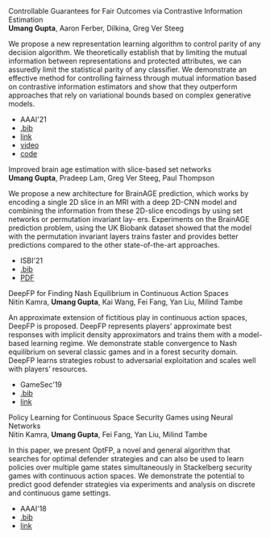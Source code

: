 <div class= "paper">
<div class="paper_title">Controllable Guarantees for Fair Outcomes via Contrastive Information Estimation</div>
<div class="paper_authors"><b>Umang Gupta</b>, Aaron Ferber,  Dilkina, Greg Ver Steeg</div>
<p class='note'>We propose a new representation learning algorithm to control parity of any decision algorithm. We theoretically establish that by limiting the mutual information between representations and protected attributes, we can assuredly limit the statistical parity of any classifier. We demonstrate an effective method for controlling fairness through mutual information based on contrastive information estimators and show that they outperform approaches that rely on variational bounds based on complex generative models.</p><ul>
 <li class="paper_venue_year">AAAI'21</li>
<li class="paper_bib"><a href="/assets/bib/gupta2021AAAI.bib.txt">.bib</a></li>
<li class="paper_link"><a href="https://arxiv.org/abs/2101.04108">link</a></li> <li class="paper_video"><a href="https://youtu.be/f_paYisG3yo">video</a></li><li class="paper_code"><a href="https://github.com/umgupta/fairness-via-contrastive-estimation">code</a></li></ul></div>
 
<div class= "paper">
<div class="paper_title">Improved brain age estimation with slice-based set networks</div>
<div class="paper_authors"><b>Umang Gupta</b>, Pradeep Lam, Greg Ver Steeg, Paul Thompson</div>
<p class='note'>We propose a new architecture for BrainAGE prediction, which works by encoding a single 2D slice in an MRI with a deep 2D-CNN model and combining the information from these 2D-slice encodings by using set networks or permutation invariant lay- ers. Experiments on the BrainAGE prediction problem, using the UK Biobank dataset showed that the model with the permutation invariant layers trains faster and provides better predictions compared to the other state-of-the-art approaches.</p><ul>
 <li class="paper_venue_year">ISBI'21</li>
<li class="paper_bib"><a href="/assets/bib/gupta2021ISBI.bib.txt">.bib</a></li>
<li class="paper_pdf"><a href="/assets/papers/gupta2021ISBI.pdf" >PDF</a></li>
</ul></div>
 
<div class= "paper">
<div class="paper_title">DeepFP for Finding Nash Equilibrium in Continuous Action Spaces</div>
<div class="paper_authors">Nitin Kamra, <b>Umang Gupta</b>, Kai Wang, Fei Fang, Yan Liu, Milind Tambe</div>
<p class='note'>An approximate extension of fictitious play in continuous action spaces, DeepFP is proposed. DeepFP represents players’ approximate best responses with implicit density approximators and trains them with a model-based learning regime. We demonstrate stable convergence to Nash equilibrium on several classic games and in a forest security domain. DeepFP learns strategies robust to adversarial exploitation and scales well with players’ resources.</p><ul>
 <li class="paper_venue_year">GameSec'19</li>
<li class="paper_bib"><a href="/assets/bib/kamra2019DGTS.bib.txt">.bib</a></li>
<li class="paper_link"><a href="https://link.springer.com/chapter/10.1007%2F978-3-030-32430-8_15">link</a></li> </ul></div>
 
<div class= "paper">
<div class="paper_title">Policy Learning for Continuous Space Security Games using Neural Networks</div>
<div class="paper_authors">Nitin Kamra, <b>Umang Gupta</b>, Fei Fang, Yan Liu, Milind Tambe</div>
<p class='note'>In this paper, we present OptFP, a novel and general algorithm that searches for optimal defender strategies and can also be used to learn policies over multiple game states simultaneously in Stackelberg security games with continuous action spaces. We demonstrate the potential to predict good defender strategies via experiments and analysis on discrete and continuous game settings.</p><ul>
 <li class="paper_venue_year">AAAI'18</li>
<li class="paper_bib"><a href="/assets/bib/kamra2018AAAI.bib.txt">.bib</a></li>
<li class="paper_link"><a href="https://www.aaai.org/ocs/index.php/AAAI/AAAI18/paper/viewFile/16525/15798">link</a></li> </ul></div>
 
